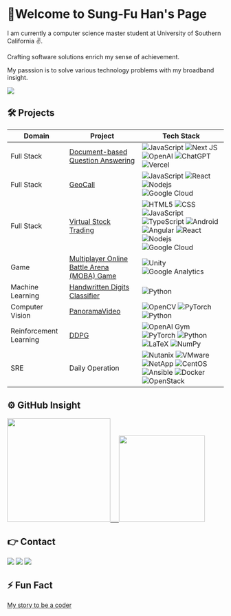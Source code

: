 
<!--
**wallinslax/wallinslax** is a ✨ _special_ ✨ repository because its `README.md` (this file) appears on your GitHub profile.

Here are some ideas to get you started:

- 🔭 I’m currently working on ...
- 🌱 I’m currently learning ...
- 👯 I’m looking to collaborate on ...
- 🤔 I’m looking for help with ...
- 💬 Ask me about ...
- 📫 How to reach me: ...
- 😄 Pronouns: ...
- ⚡ Fun fact: ...
&nbsp;

### Full Stack Project
- [Virtual Stock Trading](https://github.com/wallinslax/Virtual-Stock-Trading)

![HTML5](https://img.shields.io/badge/HTML5-E34F26?style=for-the-badge&logo=html5&logoColor=white)
![CSS](https://img.shields.io/badge/CSS3-1572B6?style=for-the-badge&logo=css3&logoColor=white)
![JavaScript](https://img.shields.io/badge/JavaScript-323330?style=for-the-badge&logo=javascript&logoColor=F7DF1E)
![TypeScript](https://img.shields.io/badge/TypeScript-007ACC?style=for-the-badge&logo=typescript&logoColor=white)
![Android](https://img.shields.io/badge/Android-3DDC84?style=for-the-badge&logo=android&logoColor=white)
![Angular](https://img.shields.io/badge/Angular-DD0031?style=for-the-badge&logo=angular&logoColor=white)
![React](https://img.shields.io/badge/React-20232A?style=for-the-badge&logo=react&logoColor=61DAFB)
![Nodejs](https://img.shields.io/badge/-Nodejs-339933?style=for-the-badge&logo=Node.js&logoColor=ffffff)
![Google Cloud](https://img.shields.io/static/v1?style=for-the-badge&message=Google+Cloud&color=4285F4&logo=Google+Cloud&logoColor=FFFFFF&label=)

### Game Project
- [Multiplayer Online Battle Arena (MOBA) Game](https://github.com/DaydreamUSC/ElementalWar)

![Unity](https://img.shields.io/badge/Unity-100000?style=for-the-badge&logo=unity&logoColor=white)
![Google Analytics](https://img.shields.io/badge/Google%20Analytics-E37400?style=for-the-badge&logo=google%20analytics&logoColor=white)

### Computer Vision Project
- [PanoramaVideo](https://github.com/wallinslax/PanoramaVideo)

![OpenCV](https://img.shields.io/badge/opencv-%23white.svg?style=for-the-badge&logo=opencv&logoColor=white)
![PyTorch](https://img.shields.io/badge/PyTorch-%23EE4C2C.svg?style=for-the-badge&logo=PyTorch&logoColor=white)
![Python](http://img.shields.io/badge/-Python-3776AB?style=for-the-badge&logo=python&logoColor=ffffff)

### Reinforcement Learning Research
- [DDPG](https://github.com/wallinslax/CellFreeCLCA_RL)

![OpenAI Gym](https://img.shields.io/static/v1?style=for-the-badge&message=OpenAI+Gym&color=0081A5&logo=OpenAI+Gym&logoColor=FFFFFF&label=)
![PyTorch](https://img.shields.io/badge/PyTorch-%23EE4C2C.svg?style=for-the-badge&logo=PyTorch&logoColor=white)
![Python](http://img.shields.io/badge/-Python-3776AB?style=for-the-badge&logo=python&logoColor=ffffff)
![LaTeX](https://img.shields.io/badge/latex-%23008080.svg?style=for-the-badge&logo=latex&logoColor=white)
![NumPy](https://img.shields.io/badge/numpy-%23013243.svg?style=for-the-badge&logo=numpy&logoColor=white)

### SRE Skillset
![Nutanix](https://img.shields.io/static/v1?style=for-the-badge&message=Nutanix&color=024DA1&logo=Nutanix&logoColor=FFFFFF&label=)
![VMware](https://img.shields.io/static/v1?style=for-the-badge&message=VMware&color=607078&logo=VMware&logoColor=FFFFFF&label=)
![NetApp](https://img.shields.io/static/v1?style=for-the-badge&message=NetApp&color=0067C5&logo=NetApp&logoColor=FFFFFF&label=)
![CentOS](https://img.shields.io/static/v1?style=for-the-badge&message=CentOS&color=262577&logo=CentOS&logoColor=FFFFFF&label=)
![Ansible](https://img.shields.io/static/v1?style=for-the-badge&message=Ansible&color=EE0000&logo=Ansible&logoColor=FFFFFF&label=)
![Docker](https://img.shields.io/static/v1?style=for-the-badge&message=Docker&color=2496ED&logo=Docker&logoColor=FFFFFF&label=)
![OpenStack](https://img.shields.io/static/v1?style=for-the-badge&message=OpenStack&color=ED1944&logo=OpenStack&logoColor=FFFFFF&label=)

[icons]: (https://github.com/alexandresanlim/Badges4-README.md-Profile#readme)
-->


# 👋Welcome to Sung-Fu Han's Page

I am currently a computer science master student at University of Southern California ✌️. 

Crafting software solutions enrich my sense of achievement.

My passsion is to solve various technology problems with my broadband insight.

<img src="https://komarev.com/ghpvc/?username=wallinslax&color=blueviolet&style=flat">


## 🛠 Projects
| Domain | Project | Tech Stack |
| --- | ----------- | -----------|
| Full Stack | [Document-based Question Answering](https://github.com/wallinslax/langChatNextjs) | ![JavaScript](https://img.shields.io/badge/JavaScript-323330?style=for-the-badge&logo=javascript&logoColor=F7DF1E) ![Next JS](https://img.shields.io/badge/Next-black?style=for-the-badge&logo=next.js&logoColor=white) ![OpenAI](https://img.shields.io/static/v1?style=for-the-badge&message=OpenAI&color=0081A5&logo=OpenAI&logoColor=FFFFFF&label=) ![ChatGPT](https://img.shields.io/badge/chatGPT-74aa9c?style=for-the-badge&logo=openai&logoColor=white) ![Vercel](https://img.shields.io/badge/Vercel-000000?style=for-the-badge&logo=vercel&logoColor=white) |
| Full Stack | [GeoCall](https://youtu.be/wpMc4VL_yGs) | ![JavaScript](https://img.shields.io/badge/JavaScript-323330?style=for-the-badge&logo=javascript&logoColor=F7DF1E) ![React](https://img.shields.io/badge/React-20232A?style=for-the-badge&logo=react&logoColor=61DAFB) ![Nodejs](https://img.shields.io/badge/-Nodejs-339933?style=for-the-badge&logo=Node.js&logoColor=ffffff) ![Google Cloud](https://img.shields.io/static/v1?style=for-the-badge&message=Google+Cloud&color=4285F4&logo=Google+Cloud&logoColor=FFFFFF&label=) |
| Full Stack | [Virtual Stock Trading](https://github.com/wallinslax/Virtual-Stock-Trading) | ![HTML5](https://img.shields.io/badge/HTML5-E34F26?style=for-the-badge&logo=html5&logoColor=white) ![CSS](https://img.shields.io/badge/CSS3-1572B6?style=for-the-badge&logo=css3&logoColor=white) ![JavaScript](https://img.shields.io/badge/JavaScript-323330?style=for-the-badge&logo=javascript&logoColor=F7DF1E) ![TypeScript](https://img.shields.io/badge/TypeScript-007ACC?style=for-the-badge&logo=typescript&logoColor=white) ![Android](https://img.shields.io/badge/Android-3DDC84?style=for-the-badge&logo=android&logoColor=white) ![Angular](https://img.shields.io/badge/Angular-DD0031?style=for-the-badge&logo=angular&logoColor=white) ![React](https://img.shields.io/badge/React-20232A?style=for-the-badge&logo=react&logoColor=61DAFB) ![Nodejs](https://img.shields.io/badge/-Nodejs-339933?style=for-the-badge&logo=Node.js&logoColor=ffffff) ![Google Cloud](https://img.shields.io/static/v1?style=for-the-badge&message=Google+Cloud&color=4285F4&logo=Google+Cloud&logoColor=FFFFFF&label=) |
| Game | [Multiplayer Online Battle Arena (MOBA) Game](https://github.com/DaydreamUSC/ElementalWar) | ![Unity](https://img.shields.io/badge/Unity-100000?style=for-the-badge&logo=unity&logoColor=white) ![Google Analytics](https://img.shields.io/badge/Google%20Analytics-E37400?style=for-the-badge&logo=google%20analytics&logoColor=white)|
| Machine Learning | [Handwritten Digits Classifier](https://github.com/wallinslax/handwritten-digits-classifier) |![Python](http://img.shields.io/badge/-Python-3776AB?style=for-the-badge&logo=python&logoColor=ffffff) |
| Computer Vision | [PanoramaVideo](https://github.com/wallinslax/PanoramaVideo) | ![OpenCV](https://img.shields.io/badge/opencv-%23white.svg?style=for-the-badge&logo=opencv&logoColor=white) ![PyTorch](https://img.shields.io/badge/PyTorch-%23EE4C2C.svg?style=for-the-badge&logo=PyTorch&logoColor=white) ![Python](http://img.shields.io/badge/-Python-3776AB?style=for-the-badge&logo=python&logoColor=ffffff) |
| Reinforcement Learning | [DDPG](https://github.com/wallinslax/CellFreeCLCA_RL) | ![OpenAI Gym](https://img.shields.io/static/v1?style=for-the-badge&message=OpenAI+Gym&color=0081A5&logo=OpenAI+Gym&logoColor=FFFFFF&label=) ![PyTorch](https://img.shields.io/badge/PyTorch-%23EE4C2C.svg?style=for-the-badge&logo=PyTorch&logoColor=white) ![Python](http://img.shields.io/badge/-Python-3776AB?style=for-the-badge&logo=python&logoColor=ffffff) ![LaTeX](https://img.shields.io/badge/latex-%23008080.svg?style=for-the-badge&logo=latex&logoColor=white) ![NumPy](https://img.shields.io/badge/numpy-%23013243.svg?style=for-the-badge&logo=numpy&logoColor=white) |
|SRE| Daily Operation |![Nutanix](https://img.shields.io/static/v1?style=for-the-badge&message=Nutanix&color=024DA1&logo=Nutanix&logoColor=FFFFFF&label=) ![VMware](https://img.shields.io/static/v1?style=for-the-badge&message=VMware&color=607078&logo=VMware&logoColor=FFFFFF&label=) ![NetApp](https://img.shields.io/static/v1?style=for-the-badge&message=NetApp&color=0067C5&logo=NetApp&logoColor=FFFFFF&label=) ![CentOS](https://img.shields.io/static/v1?style=for-the-badge&message=CentOS&color=262577&logo=CentOS&logoColor=FFFFFF&label=) ![Ansible](https://img.shields.io/static/v1?style=for-the-badge&message=Ansible&color=EE0000&logo=Ansible&logoColor=FFFFFF&label=) ![Docker](https://img.shields.io/static/v1?style=for-the-badge&message=Docker&color=2496ED&logo=Docker&logoColor=FFFFFF&label=) ![OpenStack](https://img.shields.io/static/v1?style=for-the-badge&message=OpenStack&color=ED1944&logo=OpenStack&logoColor=FFFFFF&label=)|


## ⚙️ GitHub Insight
<a href="https://github.com/ChiaHaoChangTw?tab=repositories">
  <img height="240" src="https://github-readme-stats.vercel.app/api/top-langs/?username=wallinslax&theme=swift">
  &nbsp;&nbsp;&nbsp;
  <img height="200" src="https://github-readme-stats.vercel.app/api?username=wallinslax&theme=swift">
</a>

[GitHub stats]: (https://github.com/anuraghazra/github-readme-stats)

## :point_right: Contact
<a href="mailto:sfhan@usc.edu"><img src="https://img.shields.io/badge/-sfhan@usc.edu-D14836?style=flat&logo=Gmail&logoColor=white"/></a>
<a href="https://linkedin.com/in/sungfuhan"><img src="https://img.shields.io/badge/-Sung Fu Han-0077B5?style=flat&logo=Linkedin&logoColor=white"/></a>
<a href="https://facebook.com/wallinslax"><img src="https://img.shields.io/badge/-Sung Fu Han-1877F2?style=flat&logo=Facebook&logoColor=white"/></a>

## ⚡ Fun Fact
[My story to be a coder](https://www.linkedin.com/posts/sungfuhan_i-would-like-to-share-the-story-why-i-want-activity-6843957426618810368-wV0Q?utm_source=share&utm_medium=member_desktop)
